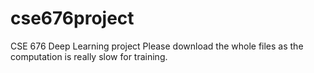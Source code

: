# cse676project
CSE 676 Deep Learning project
Please download the whole files as the computation is really slow for training.
